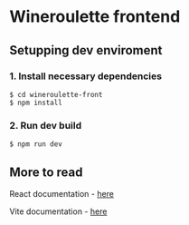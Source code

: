 # Wineroulette frontend

## Setupping dev enviroment

### 1. Install necessary dependencies

```
$ cd wineroulette-front
$ npm install 
```
### 2. Run dev build

```
$ npm run dev
```

## More to read

React documentation - [here](https://react.dev/learn)

Vite documentation - [here](https://vite.dev/guide/)
